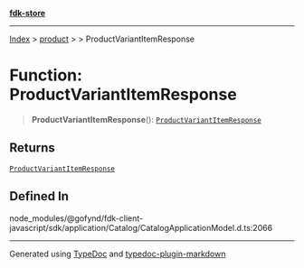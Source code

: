 [**fdk-store**](../../../README.md)
***

[Index](../../../API.md) > [product](../../README.md) > [<internal>](../README.md) > ProductVariantItemResponse

# Function: ProductVariantItemResponse

> **ProductVariantItemResponse**(): [`ProductVariantItemResponse`](../type-aliases/type-alias.ProductVariantItemResponse.md)

## Returns

[`ProductVariantItemResponse`](../type-aliases/type-alias.ProductVariantItemResponse.md)

## Defined In

node\_modules/@gofynd/fdk-client-javascript/sdk/application/Catalog/CatalogApplicationModel.d.ts:2066

***
Generated using [TypeDoc](https://typedoc.org/) and [typedoc-plugin-markdown](https://www.npmjs.com/package/typedoc-plugin-markdown)

